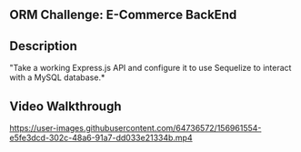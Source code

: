 ## ORM Challenge: E-Commerce BackEnd

## Description

"Take a working Express.js API and configure it to use Sequelize to interact with a MySQL database.*

## Video Walkthrough

https://user-images.githubusercontent.com/64736572/156961554-e5fe3dcd-302c-48a6-91a7-dd033e21334b.mp4
